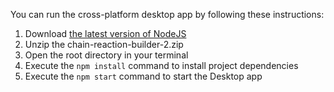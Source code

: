 You can run the cross-platform desktop app by following these instructions:
1. Download [the latest version of NodeJS](https://nodejs.org/en/download/)
2. Unzip the chain-reaction-builder-2.zip
3. Open the root directory in your terminal
4. Execute the `npm install` command to install project dependencies
5. Execute the `npm start` command to start the Desktop app
